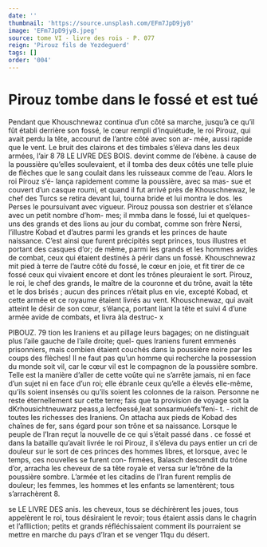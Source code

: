 ```yaml
---
date: ''
thumbnail: 'https://source.unsplash.com/EFm7JpD9jy8'
image: 'EFm7JpD9jy8.jpeg'
source: tome VI - livre des rois - P. 077
reign: 'Pirouz fils de Yezdeguerd'
tags: []
order: '004'
---
```


# Pirouz tombe dans le fossé et est tué

Pendant que Khouschnewaz continua d’un côté sa
marche, jusqu’à ce qu’il fût établi derrière son fossé,
le cœur rempli d’inquiétude, le roi Pirouz, qui avait
perdu la tête, accourut de l’antre côté avec son ar-
mée, aussi rapide que le vent. Le bruit des clairons et des timbales s’éleva dans les deux armées, l’air
8
78 LE LIVRE DES BOIS. devint comme de l’ébène. à cause de la poussière
qu’elles soulevaient, et il tomba des deux côtés une
telle pluie de flèches que le sang coulait dans les ruisseaux comme de l’eau. Alors le roi Pirouz s’é-
lança rapidement comme la poussière, avec sa mas- sue et couvert d’un casque roumi, et quand il fut arrivé près de Khouschnewaz, le chef des Turcs se retira devant lui, tourna bride et lui montra le dos. les Perses le poursuivant avec vigueur. Pirouz poussa son destrier et s’élance avec un petit nombre d’hom-
mes; il mmba dans le fossé, lui et quelques-uns des grands et des lions au jour du combat, comme son frère Nersi, l’illustre Kobad et d’autres parmi les
grands et les princes de haute naissance. C’est ainsi que furent précipités sept princes, tous illustres et portant des casques d’or; de même, parmi les grands et les hommes avides de combat, ceux qui étaient destinés à périr dans un fossé.
Khouschnewaz mit pied à terre de l’autre côté du
fossé, le cœur en joie, et fit tirer de ce fossé ceux
qui vivaient encore et dont les trônes pleuraient le
sort. Pirouz, le roi, le chef des grands, le maître
de la couronne et du trône, avait la tête et le dos brisés ; aucun des princes n’était plus en vie, excepté
Kobad, et cette armée et ce royaume étaient livrés
au vent. Khouschnewaz, qui avait atteint le désir de son cœur, s’élança, portant liant la tête et suivi
4 d’une armée avide de combats, et livra àla destruc- x

PIBOUZ. 79 tion les Iraniens et au pillage leurs bagages; on ne
distinguait plus l’aile gauche de l’aile droite; quel-
ques Iraniens furent emmenés prisonniers, mais combien étaient couchés dans la poussière noire par
les coups des flèches! Il ne faut pas qu’un homme
qui recherche la possession du monde soit vil, car le cœur vil est le compagnon de la poussière sombre. Telle est la manière d’aller de cette voûte qui ne s’arrête jamais, ni en face d’un sujet ni en face
d’un roi; elle ébranle ceux qu’elle a élevés elle-même,
qu’ils soient insensés ou qu’ils soient les colonnes
de la raison. Personne ne reste éternellement sur cette terre; fais que ta provision de voyage soit la
dKrhousichtneuwarz peass,a lecfoessé,leat sonsarmuéefs’feni- t. - richit de toutes les richesses des Iraniens. On attacha aux pieds de Kobad des chaînes de fer, sans égard pour son trône et sa naissance. Lorsque le peuple de l’Iran reçut la nouvelle de ce qui s’était passé dans
. ce fossé et dans la bataille qu’avait livrée le roi
Pirouz, il s’éleva du pays entier un cri de douleur
sur le sort de ces princes des hommes libres, et
lorsque, avec le temps, ces nouvelles se furent con- firmées, Balasch descendit du trône d’or, arracha
les cheveux de sa tête royale et versa sur le’trône de
la poussière sombre. L’armée et les citadins de l’Iran
furent remplis de douleur; les femmes, les hommes et les enfants se lamentèrent; tous s’arrachèrent 8.

se LE LIVRE DES anis.
les cheveux, tous se déchirèrent les joues, tous appelèrent le roi, tous désiraient le revoir; tous étaient assis dans le chagrin et l’aflliction; petits et grands réfléchissaient comment ils pourraient se mettre en marche du pays d’Iran et se venger 11qu du désert.
